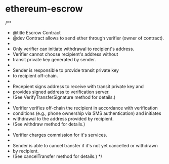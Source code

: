 # ethereum-escrow

/**
 * @title Escrow Contract
 * @dev Contract allows to send ether through verifier (owner of contract).
 * 
 * Only verifier can initiate withdrawal to recipient's address. 
 * Verifier cannot choose recipient's address without 
 * transit private key generated by sender. 
 * 
 * Sender is responsible to provide transit private key
 * to recipient off-chain.
 * 
 * Recepient signs address to receive with transit private key and 
 * provides signed address to verification server. 
 * (See VerifyTransferSignature method for details.)
 * 
 * Verifier verifies off-chain the recipient in accordance with verification 
 * conditions (e.g., phone ownership via SMS authentication) and initiates
 * withdrawal to the address provided by recipient.
 * (See withdraw method for details.)
 * 
 * Verifier charges commission for it's services.
 * 
 * Sender is able to cancel transfer if it's not yet cancelled or withdrawn
 * by recipient.
 * (See cancelTransfer method for details.)
 */

